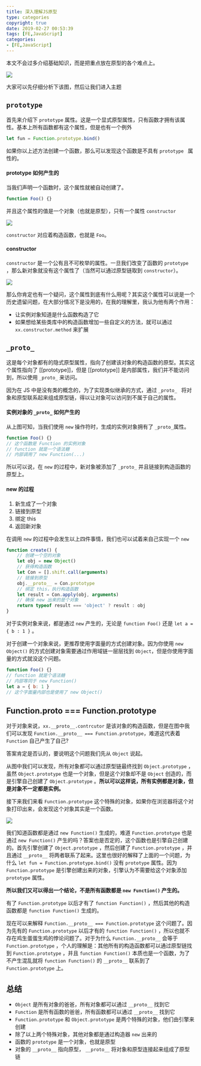 ```yaml
---
title: 深入理解JS原型
type: categories
copyright: true
date: 2019-02-27 00:53:39
tags: [FE,JavaScript]
categories: 
- [FE,JavaScript]
---
```


本文不会过多介绍基础知识，而是把重点放在原型的各个难点上。

![](https://camo.githubusercontent.com/71cab2efcf6fb8401a2f0ef49443dd94bffc1373/68747470733a2f2f757365722d676f6c642d63646e2e786974752e696f2f323031382f332f31332f313632316538613962636230383732643f773d34383826683d35393026663d706e6726733d313531373232)

大家可以先仔细分析下该图，然后让我们进入主题

## `prototype`
首先来介绍下 `prototype` 属性。这是一个显式原型属性，只有函数才拥有该属性。基本上所有函数都有这个属性，但是也有一个例外

```js
let fun = Function.prototype.bind()
```

如果你以上述方法创建一个函数，那么可以发现这个函数是不具有 `prototype ` 属性的。

#### prototype 如何产生的
当我们声明一个函数时，这个属性就被自动创建了。

```js
function Foo() {}
```

并且这个属性的值是一个对象（也就是原型），只有一个属性 `constructor`

![](https://camo.githubusercontent.com/6f4c44c54637dd87a083a6eced805595b6e3735e/68747470733a2f2f757365722d676f6c642d63646e2e786974752e696f2f323031382f332f31332f313632316561336462373063656430613f773d33303426683d383626663d706e6726733d3131313931)

`constructor` 对应着构造函数，也就是 `Foo`。

#### constructor
`constructor` 是一个公有且不可枚举的属性。一旦我们改变了函数的 `prototype` ，那么新对象就没有这个属性了（当然可以通过原型链取到 `constructor`）。

![](https://camo.githubusercontent.com/82e7d4306abd33940c2485c31a5eb91eb5a488bc/68747470733a2f2f757365722d676f6c642d63646e2e786974752e696f2f323031382f332f31332f313632316561613735306338373761653f773d34303826683d32303426663d706e6726733d3237333130)

那么你肯定也有一个疑问，这个属性到底有什么用呢？其实这个属性可以说是一个历史遗留问题，在大部分情况下是没用的，在我的理解里，我认为他有两个作用：

* 让实例对象知道是什么函数构造了它
* 如果想给某些类库中的构造函数增加一些自定义的方法，就可以通过 `xx.constructor.method` 来扩展

## `_proto_`
这是每个对象都有的隐式原型属性，指向了创建该对象的构造函数的原型。其实这个属性指向了 [[prototype]]，但是 [[prototype]] 是内部属性，我们并不能访问到，所以使用 `_proto_` 来访问。

因为在 JS 中是没有类的概念的，为了实现类似继承的方式，通过 `_proto_ ` 将对象和原型联系起来组成原型链，得以让对象可以访问到不属于自己的属性。

#### 实例对象的 `_proto_` 如何产生的
从上图可知，当我们使用 `new` 操作符时，生成的实例对象拥有了 `_proto_`属性。

```js
function Foo() {}
// 这个函数是 Function 的实例对象
// function 就是一个语法糖
// 内部调用了 new Function(...)
```

所以可以说，在 `new` 的过程中，新对象被添加了 `_proto_` 并且链接到构造函数的原型上。

#### new 的过程
1. 新生成了一个对象
2. 链接到原型
3. 绑定 this
4. 返回新对象

在调用 `new` 的过程中会发生以上四件事情，我们也可以试着来自己实现一个 `new`

```js
function create() {
    // 创建一个空的对象
    let obj = new Object()
    // 获得构造函数
    let Con = [].shift.call(arguments)
    // 链接到原型
	obj.__proto__ = Con.prototype
    // 绑定 this，执行构造函数
    let result = Con.apply(obj, arguments)
    // 确保 new 出来的是个对象
    return typeof result === 'object' ? result : obj
}
```

对于实例对象来说，都是通过 `new` 产生的，无论是 `function Foo()` 还是 `let a = { b : 1 }` 。

对于创建一个对象来说，更推荐使用字面量的方式创建对象。因为你使用 `new Object()` 的方式创建对象需要通过作用域链一层层找到 `Object`，但是你使用字面量的方式就没这个问题。

```js
function Foo() {}
// function 就是个语法糖
// 内部等同于 new Function()
let a = { b: 1 }
// 这个字面量内部也是使用了 new Object()
```

## Function.**proto** === Function.prototype
对于对象来说，`xx.__proto__.contrcutor` 是该对象的构造函数，但是在图中我们可以发现 `Function.__proto__ === Function.prototype`，难道这代表着 `Function` 自己产生了自己?

答案肯定是否认的，要说明这个问题我们先从 `Object` 说起。

从图中我们可以发现，所有对象都可以通过原型链最终找到 `Object.prototype` ，虽然 `Object.prototype` 也是一个对象，但是这个对象却不是 `Object` 创造的，而是引擎自己创建了 `Object.prototype` 。**所以可以这样说，所有实例都是对象，但是对象不一定都是实例。**

接下来我们来看 `Function.prototype` 这个特殊的对象，如果你在浏览器将这个对象打印出来，会发现这个对象其实是一个函数。

![](https://camo.githubusercontent.com/d72d59bb822b24a67742c8c1f7fdbe0faad7c23c/68747470733a2f2f757365722d676f6c642d63646e2e786974752e696f2f323031382f332f31342f313632323234353137666264343064633f773d34393426683d31313626663d706e6726733d3138363334)

我们知道函数都是通过 `new Function()` 生成的，难道 `Function.prototype` 也是通过 `new Function()` 产生的吗？答案也是否定的，这个函数也是引擎自己创建的。首先引擎创建了 `Object.prototype` ，然后创建了 `Function.prototype` ，并且通过 `__proto__` 将两者联系了起来。这里也很好的解释了上面的一个问题，为什么 `let fun = Function.prototype.bind()` 没有 `prototype` 属性。因为 `Function.prototype` 是引擎创建出来的对象，引擎认为不需要给这个对象添加 `prototype` 属性。

**所以我们又可以得出一个结论，不是所有函数都是 `new Function()` 产生的。**

有了 `Function.prototype` 以后才有了 `function Function()` ，然后其他的构造函数都是 `function Function()` 生成的。

现在可以来解释 `Function.__proto__ === Function.prototype` 这个问题了。因为先有的 `Function.prototype` 以后才有的 `function Function()` ，所以也就不存在鸡生蛋蛋生鸡的悖论问题了。对于为什么 `Function.__proto__` 会等于 `Function.prototype` ，个人的理解是：其他所有的构造函数都可以通过原型链找到 `Function.prototype` ，并且 `function Function()` 本质也是一个函数，为了不产生混乱就将 `function Function()` 的 `__proto__` 联系到了 `Function.prototype` 上。

## 总结
* `Object` 是所有对象的爸爸，所有对象都可以通过 `__proto__` 找到它
* `Function` 是所有函数的爸爸，所有函数都可以通过 `__proto__` 找到它
* `Function.prototype` 和 `Object.prototype` 是两个特殊的对象，他们由引擎来创建
* 除了以上两个特殊对象，其他对象都是通过构造器 `new` 出来的
* 函数的 `prototype` 是一个对象，也就是原型
* 对象的 `__proto__` 指向原型， `__proto__` 将对象和原型连接起来组成了原型链